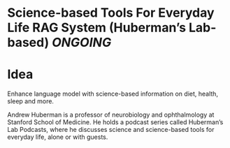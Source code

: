 # Science-based Tools For Everyday Life RAG System (Huberman’s Lab-based) *ONGOING*

# Idea

Enhance language model with science-based information on diet, health, sleep and more. 

Andrew Huberman is a professor of neurobiology and ophthalmology at Stanford School of Medicine. He holds a podcast series called Huberman’s Lab Podcasts, where he discusses science and science-based tools for everyday life, alone or with guests.

